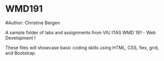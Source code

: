 # WMD191
#Author: Christine Bergen

A sample folder of labs and assignments from VIU ITAS WMD 191 - Web Development I

These files will showcase basic coding skills using HTML, CSS, flex, grid, and Bootstrap.

